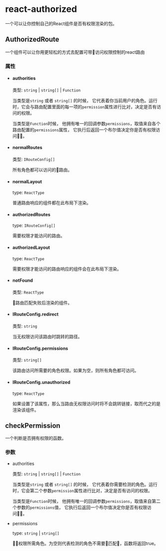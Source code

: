 # react-authorized

一个可以让你控制自己的React组件是否有权限渲染的包。

## AuthorizedRoute 

一个组件可以让你用更轻松的方式去配置可带访问权限控制的react路由

### 属性

- #### authorities

    类型: `string` | `string[]` | `Function`

    当类型是`string` 或者 `string[]` 的时候， 它代表着你当前用户的角色。运行时，它会与路由配置里面的每一项的`permission`属性进行比对，决定是否有访问的权限。

    当类型是`Function`时候， 他拥有唯一的回调参数`permissions`，取值来自各个路由配置的`permissions`属性， 它执行后返回一个布尔值决定你是否有权限访问。


- #### normalRoutes

    类型: `IRouteConfig[]`

    所有角色都可以访问的路由。

- #### normalLayout

    type: `ReactType`

    普通路由响应的组件都在此布局下渲染。

- #### authorizedRoutes

    type: `IRouteConfig[]`

    需要权限才能访问的路由。

- #### authorizedLayout

    type: `ReactType`

    需要权限才能访问的路由响应的组件会在此布局下渲染。

- #### notFound

    类型: `ReactType`

    路由匹配失败后渲染的组件。

- #### IRouteConfig.redirect

    类型: `string`

    当无权限访问该路由时跳转的路径。

- #### IRouteConfig.permissions

    类型: `string[]`

    该路由访问所需要的角色权限。如果为空，则所有角色都可访问。

- #### IRouteConfig.unauthorized

    type: `ReactType`

    如果设置了该属性，那么当路由无权限访问时将不会跳转链接，取而代之的是渲染该组件。

## checkPermission

一个判断是否拥有权限的函数。

### 参数

- authorities

    类型: `string` | `string[]` | `Function`

    当类型是`string` 或者 `string[]` 的时候， 它代表着你需要检测的角色。运行时，它会第二个参数`permission`属性进行比对，决定是否有访问的权限。

    当类型是`Function`时候， 他拥有唯一的回调参数`permissions`，取值来自第二个参数的`permissions`值， 它执行后返回一个布尔值决定你是否有权限访问。

- permissions

    type: `string` | `string[]`

    权限所需角色。为空则代表检测的角色不需要匹配，函数将返回true。

